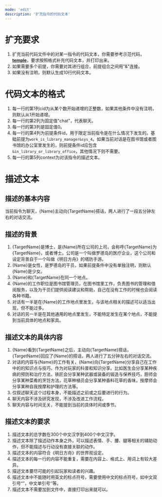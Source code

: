```yaml
---
mode: 'edit'
description: '扩充指令的代码文本'
---
```

# 扩充要求
1. 扩充当前代码文件中的对某一指令的代码文本，你需要参考示范代码，[**temple**](../../../tools/AI/temple.csv)，要求按照格式补充代码文本，并打印出来。
2. 如果需要多个前提，你需要对其进行组合，前提组合之间用"&"连接。
3. 如果没有注明，则默认生成10行代码文本。
# 代码文本的格式
1. 每一行的第1列cid为从某个数开始递增的正整数，如果其他条件中没有注明，则默认从1开始递增。
2. 每一行的第2列为固定值"chat"，代表聊天。
3. 每一行的第3列是固定值0。
4. 每一行的第4列为前提条件id，用于限定当前指令是在什么情况下发生的。基础前提为`work_is_library_manager&sys_4`。如果当前对话是在图书馆或者图书馆的办公室里发生的，则前提条件id应包含`&in_library_or_library_office`，其他情况下则不需要。
5. 每一行的第5列context为对该指令的描述文本。
# 描述文本
## 描述的基本内容
当前指令为聊天，{Name}主动向{TargetName}搭话，两人进行了一段五分钟左右的对话交流。
## 描述的背景
1. {TargetName}是博士，是{Name}所在公司的上司，会称呼{TargetName}为{TargetName}，或者博士。公司是一个叫做罗德岛的医疗企业，这个公司和设定背景自于一个叫做《明日方舟》的塔防手游。
2. {Name}是女性，是罗德岛的干员，如果前提条件中没有单独注明，则默认{Name}是少女。
3. {Name}和{TargetName}在同一个地点。
4. {Name}的工作职位是图书馆管理员，在图书馆里工作，负责图书的管理和借阅服务，以及为干员们提供阅读建议和帮助，自己在没有工作的时候也会阅读各种书籍。
5. 对话有一半是在{Name}的工作地点里发生，与该地点相关的描述可以适当出现，但不能过多。
6. 对话的另一半是在其他通用的地点里发生，不能特定发生在某个地点，不能提到当前具体的地点和家具。
## 描述文本的具体内容
1. {Name}看到{TargetName}之后，主动向{TargetName}搭话，{TargetName}回应了{Name}的搭话，两人进行了五分钟左右的对话交流。
2. 对话的内容与{Name}的工作有关，{Name}向{TargetName}分享自己在工作中的的知识点与技巧，作为对玩家的科普和知识分享。比如医生会分享某种疾病的预防和治疗方法，铁匠会分享某种武器或装备的锻造与保养技巧，厨师会分享某种菜肴的烹饪方法，花草种植员会分享某种香料花草的香味，按摩师会分享某种自我按摩和护理的方法等。
3. 仅叙述聊天这个过程本身，不能描述之前或之后要进行的行为。
4. 聊天内容不涉及研究发现，不涉及改进工作流程。
5. 聊天内容与时间无关，不能提到当前的具体时间或季节。
## 描述文本的要求
1. 描述文本的总字数在300个中文汉字到400个中文汉字。
2. 描述文本除了描述动作本身之外，可以描述表情、手、腰、腿等相关的辅助动作，但不能描述与行动没有直接关联的动作。
3. 描述文本的内容符合《明日方舟》的世界观设定。
4. 描述文本的每一行的内容不能重复，需要在内容上、格式上、用词上有较大差异。
5. 描述文本要尽可能的引起玩家和读者的兴趣。
6. 描述文本中不能随时用英文的标点符号，需要使用中文的标点符号，如中文双引号“”，中文单引号‘’等。
7. 描述文本不需要加到文件中，直接打印出来就可以。
